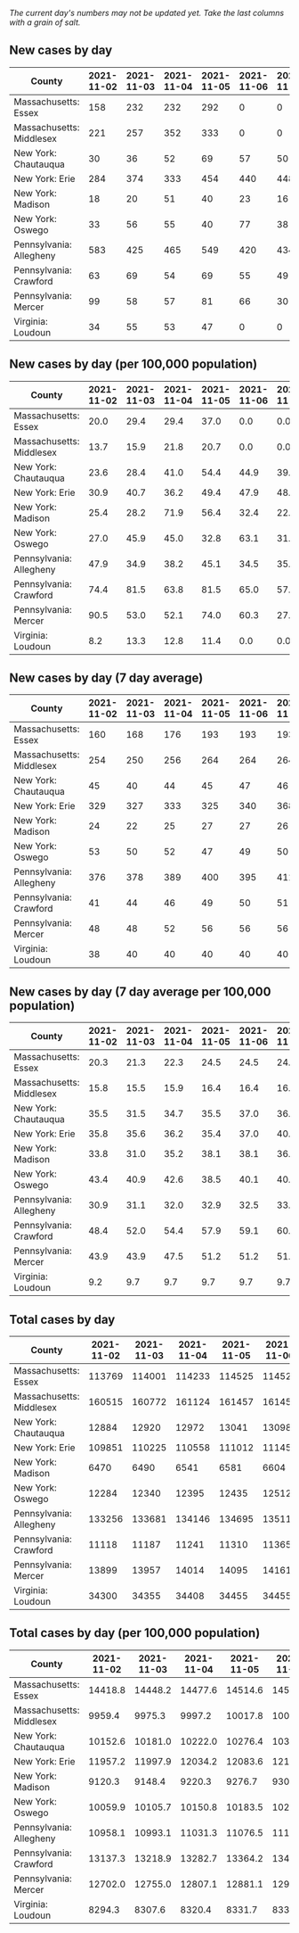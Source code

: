 _The current day's numbers may not be updated yet. Take the last columns with a grain of salt._
## New cases by day

| County | 2021-11-02 | 2021-11-03 | 2021-11-04 | 2021-11-05 | 2021-11-06 | 2021-11-07 | 2021-11-08 |
| --- | --- | --- | --- | --- | --- | --- | --- |
| Massachusetts: Essex | 158 | 232 | 232 | 292 | 0 | 0 | 580 |
| Massachusetts: Middlesex | 221 | 257 | 352 | 333 | 0 | 0 | 840 |
| New York: Chautauqua | 30 | 36 | 52 | 69 | 57 | 50 | 52 |
| New York: Erie | 284 | 374 | 333 | 454 | 440 | 448 | 344 |
| New York: Madison | 18 | 20 | 51 | 40 | 23 | 16 | 19 |
| New York: Oswego | 33 | 56 | 55 | 40 | 77 | 38 | 38 |
| Pennsylvania: Allegheny | 583 | 425 | 465 | 549 | 420 | 434 | 390 |
| Pennsylvania: Crawford | 63 | 69 | 54 | 69 | 55 | 49 | 43 |
| Pennsylvania: Mercer | 99 | 58 | 57 | 81 | 66 | 30 | 52 |
| Virginia: Loudoun | 34 | 55 | 53 | 47 | 0 | 0 | 89 |

## New cases by day (per 100,000 population)

| County | 2021-11-02 | 2021-11-03 | 2021-11-04 | 2021-11-05 | 2021-11-06 | 2021-11-07 | 2021-11-08 |
| --- | --- | --- | --- | --- | --- | --- | --- |
| Massachusetts: Essex | 20.0 | 29.4 | 29.4 | 37.0 | 0.0 | 0.0 | 73.5 |
| Massachusetts: Middlesex | 13.7 | 15.9 | 21.8 | 20.7 | 0.0 | 0.0 | 52.1 |
| New York: Chautauqua | 23.6 | 28.4 | 41.0 | 54.4 | 44.9 | 39.4 | 41.0 |
| New York: Erie | 30.9 | 40.7 | 36.2 | 49.4 | 47.9 | 48.8 | 37.4 |
| New York: Madison | 25.4 | 28.2 | 71.9 | 56.4 | 32.4 | 22.6 | 26.8 |
| New York: Oswego | 27.0 | 45.9 | 45.0 | 32.8 | 63.1 | 31.1 | 31.1 |
| Pennsylvania: Allegheny | 47.9 | 34.9 | 38.2 | 45.1 | 34.5 | 35.7 | 32.1 |
| Pennsylvania: Crawford | 74.4 | 81.5 | 63.8 | 81.5 | 65.0 | 57.9 | 50.8 |
| Pennsylvania: Mercer | 90.5 | 53.0 | 52.1 | 74.0 | 60.3 | 27.4 | 47.5 |
| Virginia: Loudoun | 8.2 | 13.3 | 12.8 | 11.4 | 0.0 | 0.0 | 21.5 |

## New cases by day (7 day average)

| County | 2021-11-02 | 2021-11-03 | 2021-11-04 | 2021-11-05 | 2021-11-06 | 2021-11-07 | 2021-11-08 |
| --- | --- | --- | --- | --- | --- | --- | --- |
| Massachusetts: Essex | 160 | 168 | 176 | 193 | 193 | 193 | 213 |
| Massachusetts: Middlesex | 254 | 250 | 256 | 264 | 264 | 264 | 286 |
| New York: Chautauqua | 45 | 40 | 44 | 45 | 47 | 46 | 49 |
| New York: Erie | 329 | 327 | 333 | 325 | 340 | 368 | 382 |
| New York: Madison | 24 | 22 | 25 | 27 | 27 | 26 | 27 |
| New York: Oswego | 53 | 50 | 52 | 47 | 49 | 50 | 48 |
| Pennsylvania: Allegheny | 376 | 378 | 389 | 400 | 395 | 411 | 467 |
| Pennsylvania: Crawford | 41 | 44 | 46 | 49 | 50 | 51 | 57 |
| Pennsylvania: Mercer | 48 | 48 | 52 | 56 | 56 | 56 | 63 |
| Virginia: Loudoun | 38 | 40 | 40 | 40 | 40 | 40 | 40 |

## New cases by day (7 day average per 100,000 population)

| County | 2021-11-02 | 2021-11-03 | 2021-11-04 | 2021-11-05 | 2021-11-06 | 2021-11-07 | 2021-11-08 |
| --- | --- | --- | --- | --- | --- | --- | --- |
| Massachusetts: Essex | 20.3 | 21.3 | 22.3 | 24.5 | 24.5 | 24.5 | 27.0 |
| Massachusetts: Middlesex | 15.8 | 15.5 | 15.9 | 16.4 | 16.4 | 16.4 | 17.7 |
| New York: Chautauqua | 35.5 | 31.5 | 34.7 | 35.5 | 37.0 | 36.2 | 38.6 |
| New York: Erie | 35.8 | 35.6 | 36.2 | 35.4 | 37.0 | 40.1 | 41.6 |
| New York: Madison | 33.8 | 31.0 | 35.2 | 38.1 | 38.1 | 36.7 | 38.1 |
| New York: Oswego | 43.4 | 40.9 | 42.6 | 38.5 | 40.1 | 40.9 | 39.3 |
| Pennsylvania: Allegheny | 30.9 | 31.1 | 32.0 | 32.9 | 32.5 | 33.8 | 38.4 |
| Pennsylvania: Crawford | 48.4 | 52.0 | 54.4 | 57.9 | 59.1 | 60.3 | 67.4 |
| Pennsylvania: Mercer | 43.9 | 43.9 | 47.5 | 51.2 | 51.2 | 51.2 | 57.6 |
| Virginia: Loudoun | 9.2 | 9.7 | 9.7 | 9.7 | 9.7 | 9.7 | 9.7 |

## Total cases by day

| County | 2021-11-02 | 2021-11-03 | 2021-11-04 | 2021-11-05 | 2021-11-06 | 2021-11-07 | 2021-11-08 |
| --- | --- | --- | --- | --- | --- | --- | --- |
| Massachusetts: Essex | 113769 | 114001 | 114233 | 114525 | 114525 | 114525 | 115105 |
| Massachusetts: Middlesex | 160515 | 160772 | 161124 | 161457 | 161457 | 161457 | 162297 |
| New York: Chautauqua | 12884 | 12920 | 12972 | 13041 | 13098 | 13148 | 13200 |
| New York: Erie | 109851 | 110225 | 110558 | 111012 | 111452 | 111900 | 112244 |
| New York: Madison | 6470 | 6490 | 6541 | 6581 | 6604 | 6620 | 6639 |
| New York: Oswego | 12284 | 12340 | 12395 | 12435 | 12512 | 12550 | 12588 |
| Pennsylvania: Allegheny | 133256 | 133681 | 134146 | 134695 | 135115 | 135549 | 135939 |
| Pennsylvania: Crawford | 11118 | 11187 | 11241 | 11310 | 11365 | 11414 | 11457 |
| Pennsylvania: Mercer | 13899 | 13957 | 14014 | 14095 | 14161 | 14191 | 14243 |
| Virginia: Loudoun | 34300 | 34355 | 34408 | 34455 | 34455 | 34455 | 34544 |

## Total cases by day (per 100,000 population)

| County | 2021-11-02 | 2021-11-03 | 2021-11-04 | 2021-11-05 | 2021-11-06 | 2021-11-07 | 2021-11-08 |
| --- | --- | --- | --- | --- | --- | --- | --- |
| Massachusetts: Essex | 14418.8 | 14448.2 | 14477.6 | 14514.6 | 14514.6 | 14514.6 | 14588.1 |
| Massachusetts: Middlesex | 9959.4 | 9975.3 | 9997.2 | 10017.8 | 10017.8 | 10017.8 | 10069.9 |
| New York: Chautauqua | 10152.6 | 10181.0 | 10222.0 | 10276.4 | 10321.3 | 10360.7 | 10401.6 |
| New York: Erie | 11957.2 | 11997.9 | 12034.2 | 12083.6 | 12131.5 | 12180.2 | 12217.7 |
| New York: Madison | 9120.3 | 9148.4 | 9220.3 | 9276.7 | 9309.1 | 9331.7 | 9358.5 |
| New York: Oswego | 10059.9 | 10105.7 | 10150.8 | 10183.5 | 10246.6 | 10277.7 | 10308.8 |
| Pennsylvania: Allegheny | 10958.1 | 10993.1 | 11031.3 | 11076.5 | 11111.0 | 11146.7 | 11178.8 |
| Pennsylvania: Crawford | 13137.3 | 13218.9 | 13282.7 | 13364.2 | 13429.2 | 13487.1 | 13537.9 |
| Pennsylvania: Mercer | 12702.0 | 12755.0 | 12807.1 | 12881.1 | 12941.4 | 12968.8 | 13016.3 |
| Virginia: Loudoun | 8294.3 | 8307.6 | 8320.4 | 8331.7 | 8331.7 | 8331.7 | 8353.3 |
